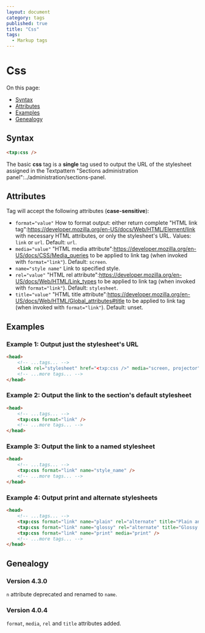 ```yaml
---
layout: document
category: tags
published: true
title: "Css"
tags:
  - Markup tags
---
```


# Css

On this page:

* [Syntax](#user-content-syntax)
* [Attributes](#user-content-attributes)
* [Examples](#user-content-examples)
* [Genealogy](#user-content-genealogy)

## Syntax

```html
<txp:css />
```

The basic **css** tag is a __single__ tag used to output the URL of the stylesheet assigned in the Textpattern "Sections administration panel":../administration/sections-panel.

## Attributes

Tag will accept the following attributes (**case-sensitive**):

* `format="value"`
How to format output: either return complete "HTML link tag":https://developer.mozilla.org/en-US/docs/Web/HTML/Element/link with necessary HTML attributes, or only the stylesheet's URL.
Values: `link` or `url`.
Default: `url`.
* `media="value"`
"HTML media attribute":https://developer.mozilla.org/en-US/docs/CSS/Media_queries to be applied to link tag (when invoked with `format="link"`).
Default: `screen`.
* `name="style name"`
Link to specified style.
* `rel="value"`
"HTML rel attribute":https://developer.mozilla.org/en-US/docs/Web/HTML/Link_types to be applied to link tag (when invoked with `format="link"`).
Default: `stylesheet`.
* `title="value"`
"HTML title attribute":https://developer.mozilla.org/en-US/docs/Web/HTML/Global_attributes#title to be applied to link tag (when invoked with `format="link"`).
Default: unset.

## Examples

### Example 1: Output just the stylesheet's URL

```html
<head>
    <!-- ...tags... -->
    <link rel="stylesheet" href="<txp:css />" media="screen, projector">
    <!-- ...more tags... -->
</head>
```

### Example 2: Output the link to the section's default stylesheet

```html
<head>
    <!-- ...tags... -->
    <txp:css format="link" />
    <!-- ...more tags... -->
</head>
```

### Example 3: Output the link to a named stylesheet

```html
<head>
    <!-- ...tags... -->
    <txp:css format="link" name="style_name" />
    <!-- ...more tags... -->
</head>
```

### Example 4: Output print and alternate stylesheets

```html
<head>
    <!-- ...tags... -->
    <txp:css format="link" name="plain" rel="alternate" title="Plain and simple style" />
    <txp:css format="link" name="glossy" rel="alternate" title="Glossy style" />
    <txp:css format="link" name="print" media="print" />
    <!-- ...more tags... -->
</head>
```

## Genealogy

### Version 4.3.0

`n` attribute deprecated and renamed to `name`.

### Version 4.0.4

`format`, `media`, `rel` and `title` attributes added.
